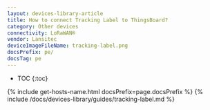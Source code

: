 ```yaml
---
layout: devices-library-article
title: How to connect Tracking Label to ThingsBoard?
category: Other devices
connectivity: LoRaWAN®
vendor: Lansitec
deviceImageFileName: tracking-label.png
docsPrefix: pe/
docsTag: pe
---
```


* TOC
{:toc}

{% include get-hosts-name.html docsPrefix=page.docsPrefix %}
{% include /docs/devices-library/guides/tracking-label.md %}
